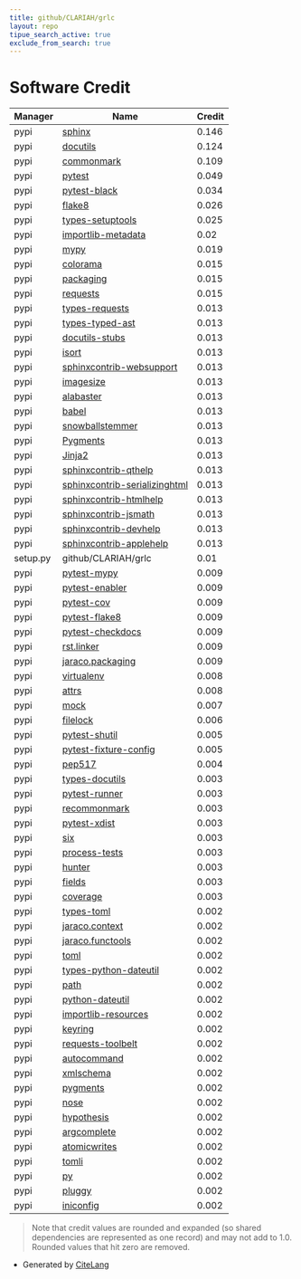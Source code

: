 ```yaml
---
title: github/CLARIAH/grlc
layout: repo
tipue_search_active: true
exclude_from_search: true
---
```

# Software Credit

|Manager|Name|Credit|
|-------|----|------|
|pypi|[sphinx](https://www.sphinx-doc.org/)|0.146|
|pypi|[docutils](https://pypi.org/project/docutils)|0.124|
|pypi|[commonmark](https://pypi.org/project/commonmark)|0.109|
|pypi|[pytest](https://docs.pytest.org/en/latest/)|0.049|
|pypi|[pytest-black](https://github.com/shopkeep/pytest-black)|0.034|
|pypi|[flake8](https://pypi.org/project/flake8)|0.026|
|pypi|[types-setuptools](https://github.com/python/typeshed)|0.025|
|pypi|[importlib-metadata](https://pypi.org/project/importlib-metadata)|0.02|
|pypi|[mypy](https://pypi.org/project/mypy)|0.019|
|pypi|[colorama](https://pypi.org/project/colorama)|0.015|
|pypi|[packaging](https://pypi.org/project/packaging)|0.015|
|pypi|[requests](https://pypi.org/project/requests)|0.015|
|pypi|[types-requests](https://pypi.org/project/types-requests)|0.013|
|pypi|[types-typed-ast](https://pypi.org/project/types-typed-ast)|0.013|
|pypi|[docutils-stubs](https://pypi.org/project/docutils-stubs)|0.013|
|pypi|[isort](https://pypi.org/project/isort)|0.013|
|pypi|[sphinxcontrib-websupport](https://pypi.org/project/sphinxcontrib-websupport)|0.013|
|pypi|[imagesize](https://pypi.org/project/imagesize)|0.013|
|pypi|[alabaster](https://pypi.org/project/alabaster)|0.013|
|pypi|[babel](https://pypi.org/project/babel)|0.013|
|pypi|[snowballstemmer](https://pypi.org/project/snowballstemmer)|0.013|
|pypi|[Pygments](https://pypi.org/project/Pygments)|0.013|
|pypi|[Jinja2](https://pypi.org/project/Jinja2)|0.013|
|pypi|[sphinxcontrib-qthelp](https://pypi.org/project/sphinxcontrib-qthelp)|0.013|
|pypi|[sphinxcontrib-serializinghtml](https://pypi.org/project/sphinxcontrib-serializinghtml)|0.013|
|pypi|[sphinxcontrib-htmlhelp](https://pypi.org/project/sphinxcontrib-htmlhelp)|0.013|
|pypi|[sphinxcontrib-jsmath](https://pypi.org/project/sphinxcontrib-jsmath)|0.013|
|pypi|[sphinxcontrib-devhelp](https://pypi.org/project/sphinxcontrib-devhelp)|0.013|
|pypi|[sphinxcontrib-applehelp](https://pypi.org/project/sphinxcontrib-applehelp)|0.013|
|setup.py|github/CLARIAH/grlc|0.01|
|pypi|[pytest-mypy](https://github.com/dbader/pytest-mypy)|0.009|
|pypi|[pytest-enabler](https://github.com/jaraco/pytest-enabler)|0.009|
|pypi|[pytest-cov](https://github.com/pytest-dev/pytest-cov)|0.009|
|pypi|[pytest-flake8](https://github.com/tholo/pytest-flake8)|0.009|
|pypi|[pytest-checkdocs](https://github.com/jaraco/pytest-checkdocs)|0.009|
|pypi|[rst.linker](https://github.com/jaraco/rst.linker)|0.009|
|pypi|[jaraco.packaging](https://github.com/jaraco/jaraco.packaging)|0.009|
|pypi|[virtualenv](https://pypi.org/project/virtualenv)|0.008|
|pypi|[attrs](https://pypi.org/project/attrs)|0.008|
|pypi|[mock](https://pypi.org/project/mock)|0.007|
|pypi|[filelock](https://pypi.org/project/filelock)|0.006|
|pypi|[pytest-shutil](https://pypi.org/project/pytest-shutil)|0.005|
|pypi|[pytest-fixture-config](https://pypi.org/project/pytest-fixture-config)|0.005|
|pypi|[pep517](https://pypi.org/project/pep517)|0.004|
|pypi|[types-docutils](https://pypi.org/project/types-docutils)|0.003|
|pypi|[pytest-runner](https://github.com/pytest-dev/pytest-runner/)|0.003|
|pypi|[recommonmark](https://github.com/rtfd/recommonmark)|0.003|
|pypi|[pytest-xdist](https://pypi.org/project/pytest-xdist)|0.003|
|pypi|[six](https://pypi.org/project/six)|0.003|
|pypi|[process-tests](https://pypi.org/project/process-tests)|0.003|
|pypi|[hunter](https://pypi.org/project/hunter)|0.003|
|pypi|[fields](https://pypi.org/project/fields)|0.003|
|pypi|[coverage](https://pypi.org/project/coverage)|0.003|
|pypi|[types-toml](https://pypi.org/project/types-toml)|0.002|
|pypi|[jaraco.context](https://pypi.org/project/jaraco.context)|0.002|
|pypi|[jaraco.functools](https://pypi.org/project/jaraco.functools)|0.002|
|pypi|[toml](https://pypi.org/project/toml)|0.002|
|pypi|[types-python-dateutil](https://pypi.org/project/types-python-dateutil)|0.002|
|pypi|[path](https://pypi.org/project/path)|0.002|
|pypi|[python-dateutil](https://pypi.org/project/python-dateutil)|0.002|
|pypi|[importlib-resources](https://pypi.org/project/importlib-resources)|0.002|
|pypi|[keyring](https://pypi.org/project/keyring)|0.002|
|pypi|[requests-toolbelt](https://pypi.org/project/requests-toolbelt)|0.002|
|pypi|[autocommand](https://pypi.org/project/autocommand)|0.002|
|pypi|[xmlschema](https://pypi.org/project/xmlschema)|0.002|
|pypi|[pygments](https://pypi.org/project/pygments)|0.002|
|pypi|[nose](https://pypi.org/project/nose)|0.002|
|pypi|[hypothesis](https://pypi.org/project/hypothesis)|0.002|
|pypi|[argcomplete](https://pypi.org/project/argcomplete)|0.002|
|pypi|[atomicwrites](https://pypi.org/project/atomicwrites)|0.002|
|pypi|[tomli](https://pypi.org/project/tomli)|0.002|
|pypi|[py](https://pypi.org/project/py)|0.002|
|pypi|[pluggy](https://pypi.org/project/pluggy)|0.002|
|pypi|[iniconfig](https://pypi.org/project/iniconfig)|0.002|


> Note that credit values are rounded and expanded (so shared dependencies are represented as one record) and may not add to 1.0. Rounded values that hit zero are removed.


- Generated by [CiteLang](https://github.com/vsoch/citelang)
